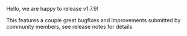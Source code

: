 Hello, we are happy to release v1.7.9!

This features a couple great bugfixes and improvements submitted by community
members, see release notes for details
